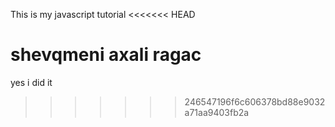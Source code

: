 This is my javascript tutorial
<<<<<<< HEAD

shevqmeni axali ragac
=======
yes i did it
>>>>>>> 246547196f6c606378bd88e9032a71aa9403fb2a
